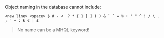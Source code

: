 Object naming in the database cannot include:
```
<new line> <space> $ # - <  ? * { } [ ] ( ) & ` ´ = % + ' " ^ ! / \ . ; ¨ ~ : ₺ € | £
```

> No name can be a MHQL keyword!